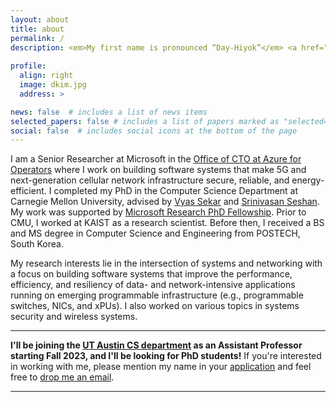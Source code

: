 ```yaml
---
layout: about
title: about
permalink: /
description: <em>My first name is pronounced “Day-Hiyok”</em> <a href="#" onclick="play('name')"><i class="fa fa-1x fa-play-circle"></i></a><br/><a href="https://scholar.google.com/citations?user=n017nRYAAAAJ&hl=en">Google Scholar</a> | <a href="assets/docs/daehyeok-kim-cv.pdf">CV</a> 
 
profile:
  align: right
  image: dkim.jpg
  address: >

news: false  # includes a list of news items
selected_papers: false # includes a list of papers marked as "selected={true}"
social: false  # includes social icons at the bottom of the page
---
```


I am a Senior Researcher at Microsoft in the <a
href="https://www.microsoft.com/en-us/research/group/azure-for-operators-afo-research/"> Office of CTO at Azure for Operators</a> where I work on building software systems that make 5G and next-generation cellular network infrastructure secure, reliable, and energy-efficient.
I completed my PhD in the Computer Science Department at Carnegie Mellon University, advised by 
<a href="https://users.ece.cmu.edu/~vsekar/">Vyas Sekar</a>
and
<a href="https://www.cs.cmu.edu/~srini/">Srinivasan Seshan</a>. My work was supported by 
<a href="https://www.microsoft.com/en-us/research/academic-program/phd-fellowship/#!fellows">Microsoft Research PhD Fellowship</a>.
Prior to CMU, I worked at KAIST as a research scientist. 
Before then, I received a BS and MS degree in
Computer Science and Engineering from POSTECH, South Korea.

My research interests lie in the intersection of systems and networking
with a focus on building software systems that improve the performance, efficiency, and resiliency of data- and network-intensive applications running on emerging programmable infrastructure (e.g., programmable switches, NICs, and xPUs). 
I also worked on various topics in systems security and wireless systems.

---

**I'll be joining the <a href="https://cs.utexas.edu/">UT Austin CS department</a> as an Assistant Professor starting Fall 2023, and I'll be looking for PhD students!** If you're interested in working with me, please mention my name in your <a href="https://www.cs.utexas.edu/graduate/prospective-students/apply">application</a> and feel free to <a href="mailto:daehyeok@cs.utexas.edu">drop me an email</a>.

---
